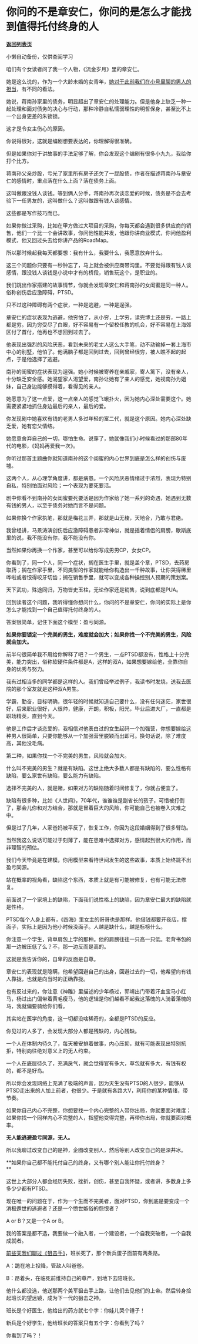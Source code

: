 # 你问的不是章安仁，你问的是怎么才能找到值得托付终身的人

[**返回列表页**](/gzh/记忆承载)

小懒自动备份，仅供查阅学习

咱们有个女读者问了我一个人物，《流金岁月》里的章安仁。

  

她是这么说的，作为一个大龄未婚的女青年，[她对于此前我们在小号里聊的男人的担当](http://mp.weixin.qq.com/s?__biz=MzU3NDc5Nzc0NQ==&mid=2247512344&idx=1&sn=c9de534629a1e3058ce2caa9ed3e75fa&chksm=fd2e13c6ca599ad0f9d26653f5485c09e32b59124ba011d5b7e527609f993e78548b94589dee&scene=21#wechat_redirect)，有不同的看法。  

  

她说，蒋南孙家里的债务，明显超出了章安仁的处理能力。但是他身上缺乏一种一起处理和面对债务的决心与行动，那种冷静自私懦弱理性的明哲保身，甚至比不上一个出身更差的朱锁锁。

  

这才是令女主伤心的原因。

  

你说得很对，这就是编剧想要表达的，你理解得很准确。  

  

但是如果你对于讲故事的手法足够了解，你会发现这个编剧有很多小九九，我给你打个比方。  

  

蒋南孙父亲炒股，亏光了家里所有房子还欠了一屁股债，作者在描述蒋南孙与章安仁的感情时，重点落在什么上面？落在债务上面。

  

这叫做跟没钱人谈钱。等到俩人分手，蒋南孙再次谈恋爱的时候，债务是不会去考验下一任男友的，这叫做什么？这叫做跟有钱人谈感情。

  

这些都是写作技巧而已。

  

如果你做过采购，比如在甲方做过大项目的采购，你每天都会遇到很多供应商的销售，他们一个比一个会讲故事，你问他性能并发，他跟你讲商业模式，你问他盈利模式，他又回过头去给你讲产品的RoadMap。  

  

所以那时候起我每天都要想：我有什么，我要什么，我愿意放弃什么。  

  

这三个问题你只要有一秒钟忘了，马上就会被供应商带沟里。不要觉得跟有钱人谈感情，跟没钱人谈钱是小说中才有的桥段，销售玩这个，是职业的。  

  

我们跳出作家搭建的故事情节，你就会发现章安仁和蒋南孙的女闺蜜是同一种人。俗称创伤后应激障碍，PTSD。

  

只不过这种障碍有两个症状，一种是逃避，一种是逞强。  

  

章安仁的症状表现为逃避，他穷怕了，从小穷，上学穷，读完博士还是穷，一路上都是穷。因为穷受尽了白眼，好不容易有一个留校任教的机会，好不容易在上海郊区付了首付，他再也不想回到过去了。

  

他表现出强烈的风险厌恶，看到未来的老丈人这么大手笔，动不动输掉一套上海市中心的别墅，他怕了。他满脑子都是回到过去，回到曾经很穷，被人瞧不起的起点，于是他选择了逃避。  

  

南孙的闺蜜的症状表现为逞强。她小时候被寄养在亲戚家，寄人篱下，没有亲人，十分缺乏安全感。她渴望家人渴望爱，南孙让她有了亲人的感觉，她视南孙为姐妹，自己身边能够摸得着，看得见的亲人。  

  

她愿意为了这一点爱，这一点亲人的感觉飞蛾扑火，因为她内心深处需要这个。她需要紧紧地抓住身边最后的亲人，最后的爱。  

  

你发现剧中她喜欢有钱的老男人多过年轻的富二代，就是这个原因。她内心深处缺乏爱，她有恋父情结。  

  

她愿意舍弃自己的一切，哪怕生命。说穿了，她就像我们小时候看过的那部80年代的电影，《妈妈再爱我一次》。  

  

你听过那首主题曲你就知道南孙的这个闺蜜的内心世界到底是怎么样的创伤与废墟。  

  

这两个人，从心理学角度讲，都是病患。一个风险厌恶情绪过于浓烈，表现为特别自私，特别怕面对风险；一个表现为要死要活。

  

剧中你看不到南孙的女闺蜜要死要活是因为作家给了她一系列的奇遇，她遇到无数有钱的男人，以至于债务对她而言不是问题。

  

如果你换个作家执笔，那就是梅花三弄，那就是山无棱，天地合，乃敢与君绝。  

  

我曾经讲，马景涛演创伤后应激障碍患者非常神似，就是摇着情侣的肩膀，歇斯底里的说，我不能没有你，我不能没有你。

  

当然如果你再换一个作家，甚至可以给你写成男男CP，女女CP。  

  

你看到了，同一个人，同一个症状，搁在医生手里，就是盖个章，PTSD，去药房取药；搁在作家手里，不同类型的作家就能给你构造出一千种故事，让你哭得稀里哗啦或者恨得咬牙切齿；搁在销售手里，就可以变成各种操控别人预期的策划案。

  

天下武功，殊途同归，万物皆史玉柱，无论作家还是销售，说到底都是PUA。  

  

回到读者这个问题，我听得懂你想问什么，你问的不是章安仁，你问的实际上是你怎么才能找到一个自己值得托付终身的人。

  

答案很简单，记住下面这个模型：盈亏同源。  

  

 **如果你要锁定一个完美的男生，难度就会加大；如果你找一个不完美的男生，风险就会加大。**

  

前半句很简单我不用给你解释了吧？一个男生，一点PTSD都没有，性格上十分完美，能力突出，俗称软硬件条件都是A，这样的双A，如果想要嫁给他，全靠你自身的优秀与努力。

  

我有过相当多的同学都是这样的人。我们曾经举过例子，我读书时发烧，送我去医院的那个室友就是这种双A男生。  

  

学霸，勤奋，目标明确，很年轻的时候就知道自己要什么，没有任何迷茫，家世很好，后来职业很好，人很帅，健康，开朗，积极，阳光，毕业后进大厂，一直都是职场精英，直到今天。

  

他是工作后才谈恋爱的，我相信对他表白过的女生起码一个加强营，你想要嫁给这种男人很简单，只要你能够从一个加强营里脱颖而出即可。换句话说，除了难度高，其他没毛病。  

  

第二种，如果你找一个不完美的男生，风险就会加大。  

  

什么叫不完美的男生？就是有缺陷。这世上绝大多数人都是有缺陷的，要么性格有缺陷，要么家世有缺陷，要么能力有缺陷。

  

选择不完美的人，就是赌，如果对方的缺陷随着时间修复了，你就占便宜了。  

  

缺陷有很多种，比如《人世间》，70年代，谁谁谁是副省长的孩子，可惜被打倒了，那会儿你和对方结合，那就是冒着巨大的风险，你可能自己也被卷入灾难之中。  

  

但是过了几年，人家爸妈被平反了，恢复工作，你因为这段婚姻得到了很多臂助。

  

当然我这么说话可能过于刻薄了，能在患难中选择对方，感情起到很大的作用，而非理智的预估。  

  

我们今天毕竟是在建模，你用模型来看待世间发生的这些故事，本质上始终跳不出盈亏同源。  

  

站在概率的视角看，缺陷这个东西，本质上就是有可能被修复，也有可能无法修复。  

  

前面说了一个家境上的缺陷，下面我们说性格上的缺陷，因为章安仁最大的缺陷就是性格。  

  

PTSD每个人身上都有，《四海》里女主的哥哥也是那样。他借钱都要开夜店，撑面子，实际上是因为他小时候没面子。人越是缺什么，越是标榜什么。

  

你注意一个学生，背单肩包上学的那种。他的肩膀往往一只高一只低。老背书包的那一边被压低了么？不，那一边反而是高的。

  

这就是我告诉你的，自卑的反面是自尊。  

  

章安仁的表现就是隐瞒，他希望回避自己的出身，回避过去的一切，他希望向有钱人靠拢，也就是向当时的正确靠拢。

  

也有反过来的，你注意《神雕》里描述的少年杨过，郭靖出门带着汗血宝马小红马，杨过出门偏带着黄毛瘦马，他的逻辑是你们越看不起我这落魄的人骑着落魄的马，我就偏要骑给你们看。

  

其实站在医学的角度，这一切都没啥稀奇的，全都是PTSD的反应。

  

你见过的人多了，会发现大部分人都是残缺的，内心残缺。  

  

一个人在体制内待久了，每天被安排着做事，内心压抑，就有可能表现出特别抗拒，特别向往绝对意义上的无人约束。  

  

一个人在底层待久了，充满戾气，就会觉得官有多大，草包就有多大，有钱有权的，都不是好鸟。  

  

所以你会发现网络上充满了极端的声音，因为天生没有PTSD的人很少，能够从PTSD走出来的人加上前者，也很少。于是就有各路大V，利用你的某种情绪，带节奏。

  

如果你自己内心不完整，你想要找一个内心完整的人带你出局，你就要面对难度；如果你找一个同样内心不完整的人，指望他变得完整，再带你出局，你就要面对概率。  

  

 **无人能逃避盈亏同源，无人。**

  

所以我聊过改变自己的是神，企图改变别人，然后等别人改变自己的是深井冰。

  

 **如果你自己都不能托付自己的终身，又有哪个别人能让你托付终身？  
**

  

这世上大部分人都会经历失败，挫折，创伤，甚至自我怀疑，或者讲，多数身上多多少少都有PTSD。

  

现在唯一的问题在于，作为一个生而不完美者，面对PTSD，你到底是要变成一个消极遁世的逃避者？还是一个愤世嫉俗的怨恨者？

  

A or B？又是一个A or B。  

  

我的答案是都不选，我要做一个融入者，一个建设者，一个自我突破者，一个自我成就者。

  

[前些天我们聊过《狙击手》](http://mp.weixin.qq.com/s?__biz=MzU0MjYwNDU2Mw==&mid=2247503731&idx=2&sn=c49b2425a524c0fdf560f84355bfb577&chksm=fb1aa30fcc6d2a19b1600146c30ad436eba8af4cdb66991c61b60b7ac13be6c194b5c6bd80fb&scene=21#wechat_redirect)，班长死了，那个新兵蛋子面前有两条路。

  

A：跪在地上投降，管敌人叫爸爸。  

B：昂着头，在临死前维持自己的尊严，到地下去陪班长。

  

他什么都没选，他送那两个美军狙击手上路，让他们去见他们的上帝。然后转身捡起班长的望远镜，成为下一代的狙击之神。

  

班长是个好医生，他给出的药方就七个字：你娃儿哭个锤子！  

  

新兵是个好学生，他给班长的答案只有五个字：你看到了吗？

  

你看到了吗？！

